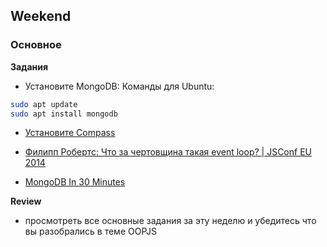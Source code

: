 ## Weekend

### Основное

**Задания**

- Установите MongoDB:
Команды для Ubuntu:

``` bash
sudo apt update
sudo apt install mongodb
```
- [Установите Compass](https://docs.mongodb.com/compass/master/install/)


- [Филипп Робертс: Что за чертовщина такая event loop? | JSConf EU 2014](https://www.youtube.com/watch?v=8aGhZQkoFbQ)
- [MongoDB In 30 Minutes](https://www.youtube.com/watch?v=pWbMrx5rVBE)

**Review**
- просмотреть все основные задания за эту неделю и убедитесь что вы разобрались в теме OOPJS


